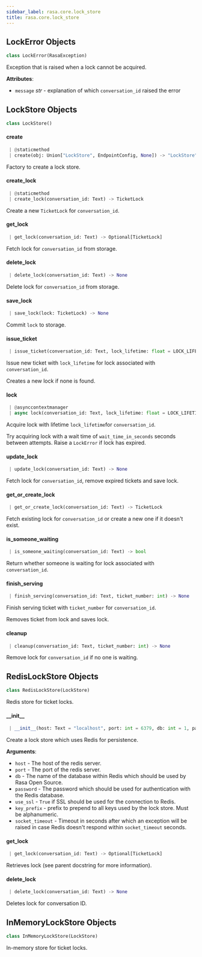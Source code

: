 ```yaml
---
sidebar_label: rasa.core.lock_store
title: rasa.core.lock_store
---
```

## LockError Objects

```python
class LockError(RasaException)
```

Exception that is raised when a lock cannot be acquired.

**Attributes**:

- `message` _str_ - explanation of which `conversation_id` raised the error

## LockStore Objects

```python
class LockStore()
```

#### create

```python
 | @staticmethod
 | create(obj: Union["LockStore", EndpointConfig, None]) -> "LockStore"
```

Factory to create a lock store.

#### create\_lock

```python
 | @staticmethod
 | create_lock(conversation_id: Text) -> TicketLock
```

Create a new `TicketLock` for `conversation_id`.

#### get\_lock

```python
 | get_lock(conversation_id: Text) -> Optional[TicketLock]
```

Fetch lock for `conversation_id` from storage.

#### delete\_lock

```python
 | delete_lock(conversation_id: Text) -> None
```

Delete lock for `conversation_id` from storage.

#### save\_lock

```python
 | save_lock(lock: TicketLock) -> None
```

Commit `lock` to storage.

#### issue\_ticket

```python
 | issue_ticket(conversation_id: Text, lock_lifetime: float = LOCK_LIFETIME) -> int
```

Issue new ticket with `lock_lifetime` for lock associated with
`conversation_id`.

Creates a new lock if none is found.

#### lock

```python
 | @asynccontextmanager
 | async lock(conversation_id: Text, lock_lifetime: float = LOCK_LIFETIME, wait_time_in_seconds: float = 1) -> AsyncGenerator[TicketLock, None]
```

Acquire lock with lifetime `lock_lifetime`for `conversation_id`.

Try acquiring lock with a wait time of `wait_time_in_seconds` seconds
between attempts. Raise a `LockError` if lock has expired.

#### update\_lock

```python
 | update_lock(conversation_id: Text) -> None
```

Fetch lock for `conversation_id`, remove expired tickets and save lock.

#### get\_or\_create\_lock

```python
 | get_or_create_lock(conversation_id: Text) -> TicketLock
```

Fetch existing lock for `conversation_id` or create a new one if
it doesn&#x27;t exist.

#### is\_someone\_waiting

```python
 | is_someone_waiting(conversation_id: Text) -> bool
```

Return whether someone is waiting for lock associated with
`conversation_id`.

#### finish\_serving

```python
 | finish_serving(conversation_id: Text, ticket_number: int) -> None
```

Finish serving ticket with `ticket_number` for `conversation_id`.

Removes ticket from lock and saves lock.

#### cleanup

```python
 | cleanup(conversation_id: Text, ticket_number: int) -> None
```

Remove lock for `conversation_id` if no one is waiting.

## RedisLockStore Objects

```python
class RedisLockStore(LockStore)
```

Redis store for ticket locks.

#### \_\_init\_\_

```python
 | __init__(host: Text = "localhost", port: int = 6379, db: int = 1, password: Optional[Text] = None, use_ssl: bool = False, key_prefix: Optional[Text] = None, socket_timeout: float = DEFAULT_SOCKET_TIMEOUT_IN_SECONDS) -> None
```

Create a lock store which uses Redis for persistence.

**Arguments**:

- `host` - The host of the redis server.
- `port` - The port of the redis server.
- `db` - The name of the database within Redis which should be used by Rasa
  Open Source.
- `password` - The password which should be used for authentication with the
  Redis database.
- `use_ssl` - `True` if SSL should be used for the connection to Redis.
- `key_prefix` - prefix to prepend to all keys used by the lock store. Must be
  alphanumeric.
- `socket_timeout` - Timeout in seconds after which an exception will be raised
  in case Redis doesn&#x27;t respond within `socket_timeout` seconds.

#### get\_lock

```python
 | get_lock(conversation_id: Text) -> Optional[TicketLock]
```

Retrieves lock (see parent docstring for more information).

#### delete\_lock

```python
 | delete_lock(conversation_id: Text) -> None
```

Deletes lock for conversation ID.

## InMemoryLockStore Objects

```python
class InMemoryLockStore(LockStore)
```

In-memory store for ticket locks.

